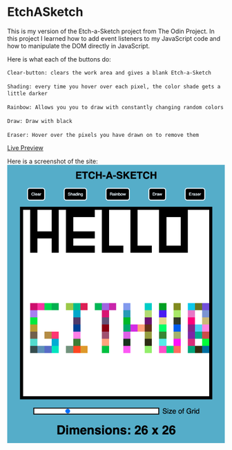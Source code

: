 # EtchASketch

This is my version of the Etch-a-Sketch project from The Odin Project. In this project I learned how to add event listeners to my JavaScript code and how to manipulate the DOM directly in JavaScript.

Here is what each of the buttons do:

    Clear-button: clears the work area and gives a blank Etch-a-Sketch

    Shading: every time you hover over each pixel, the color shade gets a little darker

    Rainbow: Allows you you to draw with constantly changing random colors

    Draw: Draw with black

    Eraser: Hover over the pixels you have drawn on to remove them

[Live Preview](https://ryancole25.github.io/EtchASketch)

Here is a screenshot of the site:
![Alt text](./etchasketch.png "Website Preview")
